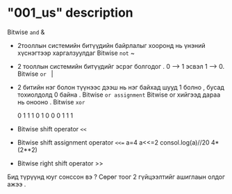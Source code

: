 # "001_us" description

Bitwise `and` &

- 2тооллын системийн битүүдийн байрлалыг хооронд нь үнэний хүснэгтээр харгалзуулдаг
  Bitwise `not` ~
- 2 тооллын системийн битүүдийг эсрэг болгодог . 0 --> 1 эсвэл 1 --> 0.
  Bitwise `or ` |
- 2 битийн нэг болон түүнээс дээш нь нэг байхад шууд 1 болно , бусад тохиолдолд 0 байна .
  Bitwise `or assignment`
  Bitwise or хийгээд дараа нь онооно .
  Bitwise `xor`

  0 1 1
  1 0 1
  0 0 0
  1 1 1

- Bitwise shift operator `<<`

- Bitwise shift assignment operator `<<=`
  a=4
  a<<=2
  consol.log(a)//20 4\* (2\*\*2)
- Bitwise right shift operator >>

Бид түрүүнд юуг сонссон вэ ?
Сөрөг тоог 2 гүйцээлтийг ашиглаын олдог ажээ .
